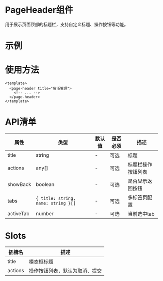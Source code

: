 # PageHeader组件
用于展示页面顶部的标题栏，支持自定义标题、操作按钮等功能。

# 示例
<script setup>
  import Demo1 from '@/components/PageHeader/demos/demo.vue'
  import Demo1Code from '@/components/PageHeader/demos/demo.vue?raw'
</script>
<demo :comp="Demo1" :code="Demo1Code" />

# 使用方法

``` vue
<template>
  <page-header title="货币管理">
    <!-- ... -->
  </page-header>
</template>
```

# API清单

| 属性      | 类型                                | 默认值 | 是否必须 | 描述               |
| --------- | ----------------------------------- | ------ | -------- | ------------------ |
| title     | string                              | -      | 可选     | 标题               |
| actions   | any[]                               | -      | 可选     | 标题栏操作按钮列表 |
| showBack  | boolean                             | -      | 可选     | 是否显示返回按钮   |
| tabs      | `{ title: string, name: string }[]` | -      | 可选     | 多标签页配置       |
| activeTab | number                              | -      | 可选     | 当前选中tab        |

# Slots
| 插槽名  | 描述                           |
| ------- | ------------------------------ |
| title   | 模态框标题                     |
| actions | 操作按钮列表，默认为取消、提交 |

